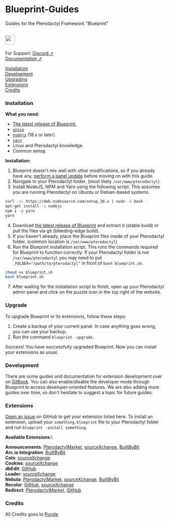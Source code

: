 # Blueprint-Guides
Guides for the Pterodactyl Framework "Blueprint"

<h2><img src="https://i.imgur.com/nBYQ4Bl.png" style="height:30px;padding-right:1px"></img></h2>

For Support: [Discord ➚](https://ptero.shop/community)\
[Documentation ➚](https://ptero.shop/docs)

[Installation](https://github.com/Phedona/Blueprint-Guides/blob/main/README.md#installation)\
[Development](https://github.com/Phedona/Blueprint-Guides/blob/main/README.md#development)\
[Upgrading](https://github.com/Phedona/Blueprint-Guides/blob/main/README.md#upgrade)\
[Extensions](https://github.com/Phedona/Blueprint-Guides/blob/main/README.md#extensions)\
[Credits](https://github.com/Phedona/Blueprint-Guides/blob/main/README.md#credits)

### Installation
**What you need:**
* [The latest release of Blueprint.](https://github.com/teamblueprint/main/releases/latest)
* [`unzip`](https://pkgs.org/download/unzip)
* [`nodejs`](https://nodejs.org) (18.x or later)
* [`yarn`](https://yarnpkg.com/)
* Linux and Pterodactyl knowledge.
* Common sens[e](https://en.wikipedia.org/wiki/Common_Sense)

**Installation:**
1. Blueprint doesn't mix well with other modifications, so if you already have any, [perform a panel update](https://pterodactyl.io/panel/1.0/updating.html) before moving on with this guide.
2. Navigate to your Pterodactyl folder. (most likely `/var/www/pterodactyl`)
3. Install NodeJS, NPM and Yarn using the following script. This assumes you are running Pterodactyl on Ubuntu or Debian-based systems.
```sh
curl -sL https://deb.nodesource.com/setup_18.x | sudo -E bash -
apt-get install -y nodejs
npm i -g yarn
yarn
```
4. Download [the latest release of Blueprint](https://github.com/teamblueprint/main/releases/latest) and extract it (stable build) or pull the files via git (bleeding-edge build).
5. If you haven't already, place the Blueprint files inside of your Pterodactyl folder. (common location is `/var/www/pterodactyl`)
6. Run the Blueprint installation script. This runs the commands required for Blueprint to function correctly. If your Pterodactyl folder is not `/var/www/pterodactyl` you may need to put `_FOLDER="/path/to/pterodactyl"` in front of `bash blueprint.sh`.
```sh
chmod +x blueprint.sh
bash blueprint.sh
```
7. After waiting for the installation script to finish, open up your Pterodactyl admin panel and click on the puzzle icon in the top right of the website.

### Upgrade
To upgrade Blueprint or its extensions, follow these steps:

1. Create a backup of your current panel. In case anything goes wrong, you can use your backup.
2. Run the command `blueprint -upgrade`.

Success! You have successfully upgraded Blueprint. Now you can install your extensions as usual.

### Development
There are some guides and documentation for extension development over on [GitBook](https://ptero.shop/docs). You can also enable/disable the developer mode through Blueprint to access developer-oriented features. We are also adding more guides over time, so don't hesitate to suggest a topic for future guides.

### Extensions
[Open an issue](https://github.com/teamblueprint/main/issues) on GitHub to get your extension listed here. To install an extension, upload your `something.blueprint` file to your Pterodactyl folder and run `blueprint -install something`.

**Available Extensions**:\

**Announcements**: [PterodactylMarket](https://pterodactylmarket.com/resource/679), [sourceXchange](https://www.sourcexchange.net/products/announcements), [BuiltByBit](https://builtbybit.com/resources/announcements-for-blueprint.32546/)\
**Arc.io Integration**: [BuiltByBit](https://builtbybit.com/resources/pterodactyl-v1-addon-arc-integration.32109/)\
**Cats**: [sourceXchange](https://www.sourcexchange.net/products/cats)\
**Cookies**: [sourceXchange](https://www.sourcexchange.net/products/cookies)\
**dbEdit**: [GitHub](https://github.com/prplwtf/blueprint-dbedit)\
**Loader**: [sourceXchange](https://www.sourcexchange.net/products/loader)\
**Nebula**: [PterodactylMarket](https://pterodactylmarket.com/resource/698), [sourceXchange](https://www.sourcexchange.net/products/nebula), [BuiltByBit](https://builtbybit.com/resources/nebula-for-blueprint.32442/)\
**Recolor**: [GitHub](https://github.com/sp11rum/recolor), [sourceXchange](https://www.sourcexchange.net/products/announcements)\
**Redirect**: [PterodactylMarket](https://pterodactylmarket.com/resource/664), [GitHub](https://github.com/prplwtf/blueprint-redirect)

### Credits
All Credits goes to [Purple](https://github.com/prplwtf)
